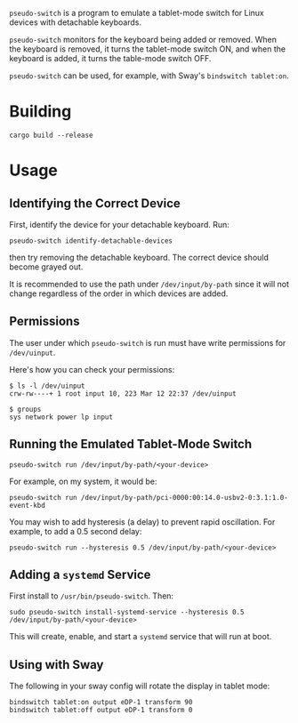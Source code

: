 
`pseudo-switch` is a program to emulate a tablet-mode switch for Linux devices with detachable keyboards.

`pseudo-switch` monitors for the keyboard being added or removed. When the keyboard is removed, it turns the tablet-mode switch ON, and when the keyboard is added, it turns the table-mode switch OFF.

`pseudo-switch` can be used, for example, with Sway's `bindswitch tablet:on`.

# Building

```
cargo build --release
```

# Usage

## Identifying the Correct Device

First, identify the device for your detachable keyboard. Run:

```
pseudo-switch identify-detachable-devices
```

then try removing the detachable keyboard. The correct device should become grayed out.

It is recommended to use the path under `/dev/input/by-path` since it will not change regardless of the order in which devices are added.

## Permissions

The user under which `pseudo-switch` is run must have write permissions for `/dev/uinput`.

Here's how you can check your permissions:

```
$ ls -l /dev/uinput
crw-rw----+ 1 root input 10, 223 Mar 12 22:37 /dev/uinput

$ groups
sys network power lp input
```

## Running the Emulated Tablet-Mode Switch

```
pseudo-switch run /dev/input/by-path/<your-device>
```

For example, on my system, it would be:

```
pseudo-switch run /dev/input/by-path/pci-0000:00:14.0-usbv2-0:3.1:1.0-event-kbd  
```

You may wish to add hysteresis (a delay) to prevent rapid oscillation. For example, to add a 0.5 second delay:

```
pseudo-switch run --hysteresis 0.5 /dev/input/by-path/<your-device>
```

## Adding a `systemd` Service

First install to `/usr/bin/pseudo-switch`. Then:

```
sudo pseudo-switch install-systemd-service --hysteresis 0.5 /dev/input/by-path/<your-device>
```

This will create, enable, and start a `systemd` service that will run at boot.

## Using with Sway

The following in your sway config will rotate the display in tablet mode:

```
bindswitch tablet:on output eDP-1 transform 90
bindswitch tablet:off output eDP-1 transform 0
```

